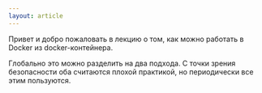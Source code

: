 ```yaml
---
layout: article
---
```


Привет и добро пожаловать в лекцию о том, как можно работать в Docker из docker-контейнера.

Глобально это можно разделить на два подхода. С точки зрения безопасности оба считаются плохой практикой, но периодически все этим пользуются.
